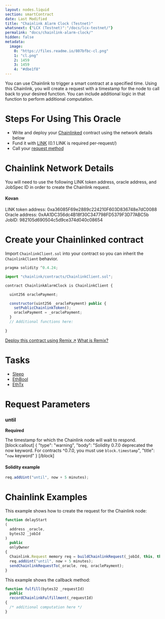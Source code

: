 ```yaml
---
layout: nodes.liquid
section: smartContract
date: Last Modified
title: "Chainlink Alarm Clock (Testnet)"
whatsnext: {"LCX (Testnet)":"/docs/lcx-testnet/"}
permalink: "docs/chainlink-alarm-clock/"
hidden: false
metadata: 
  image: 
    0: "https://files.readme.io/807bfbc-cl.png"
    1: "cl.png"
    2: 1459
    3: 1459
    4: "#dbe1f8"
---
```

You can use Chainlink to trigger a smart contract at a specified time. Using this Chainlink, you will create a request with a timestamp for the node to call back to your desired function. You can include additional logic in that function to perform additional computation.

# Steps For Using This Oracle

- Write and deploy your [Chainlinked](../intermediates-tutorial/)  contract using the network details below
- Fund it with [LINK](../link-token-contracts/) (0.1 LINK is required per-request/)
- Call your [request method](#section-chainlink-examples) 

# Chainlink Network Details

You will need to use the following LINK token address, oracle address, and JobSpec ID in order to create the Chainlink request.


#### Kovan
LINK token address: 0xa36085F69e2889c224210F603D836748e7dC0088
Oracle address: 0xAA1DC356dc4B18f30C347798FD5379F3D77ABC5b
JobID:  982105d690504c5d9ce374d040c08654

# Create your Chainlinked contract

Import `ChainlinkClient.sol` into your contract so you can inherit the `ChainlinkClient` behavior.

```javascript
pragma solidity ^0.4.24;

import "chainlink/contracts/ChainlinkClient.sol";

contract ChainlinkAlarmClock is ChainlinkClient {

  uint256 oraclePayment;

  constructor(uint256 _oraclePayment) public {
    setPublicChainlinkToken();
    oraclePayment = _oraclePayment;
  }
  // Additional functions here:
  
}
```

<div class="remix-callout">
  <a href="https://remix.ethereum.org/#gist=e71aab73726c5a2f99ee00c1a70cfef8&optimize=true&version=soljson-v0.6.12+commit.27d51765.js&evmVersion=null&runs=200" target="_blank" class="cl-button--ghost solidity-tracked">Deploy this contract using Remix ↗</a>
    <a href="../deploy-your-first-contract/" title="">What is Remix?</a>
</div>

# Tasks

- [Sleep](../adapters/#sleep)
- [EthBool](../adapters/#ethbool)
- [EthTx](../adapters/#ethtx)

# Request Parameters

### until

**Required**

The timestamp for which the Chainlink node will wait to respond.
[block:callout]
{
  "type": "warning",
  "body": "Solidity 0.7.0 deprecated the now keyword. For contracts ^0.7.0, you must use `block.timestamp`",
  "title": "`now` keyword"
}
[/block]
#### Solidity example

```javascript
req.addUint("until", now + 5 minutes);
```

# Chainlink Examples

This example shows how to create the request for the Chainlink node:

```javascript
function delayStart
(
  address _oracle,
  bytes32 _jobId
)
  public
  onlyOwner
{
  Chainlink.Request memory req = buildChainlinkRequest(_jobId, this, this.fulfill.selector);
  req.addUint("until", now + 5 minutes);
  sendChainlinkRequestTo(_oracle, req, oraclePayment);
}
```

This example shows the callback method:

```javascript
function fulfill(bytes32 _requestId)
  public
  recordChainlinkFulfillment(_requestId)
{
  /* additional computation here */
}
```